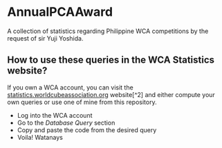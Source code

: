 # AnnualPCAAward
A collection of statistics regarding Philippine WCA competitions by the request of sir Yuji Yoshida.

## How to use these queries in the WCA Statistics website? 

If you own a WCA account, you can visit the [statistics.worldcubeassociation.org](https://statistics.worldcubeassociation.org/) website[^2] and either compute your own queries or use one of mine from this repository. 

- Log into the WCA account
- Go to the *Database Query* section
- Copy and paste the code from the desired query
- Voila! Watanays

[^1]: Thank you [sir Yuji Yoshida!](https://www.worldcubeassociation.org/persons/2015YOSH01)!
